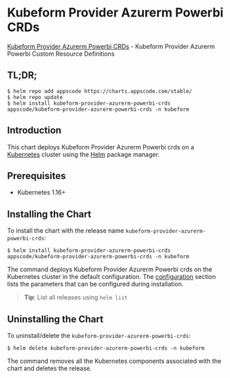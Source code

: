 # Kubeform Provider Azurerm Powerbi CRDs

[Kubeform Provider Azurerm Powerbi CRDs](https://github.com/kubeform) - Kubeform Provider Azurerm Powerbi Custom Resource Definitions

## TL;DR;

```console
$ helm repo add appscode https://charts.appscode.com/stable/
$ helm repo update
$ helm install kubeform-provider-azurerm-powerbi-crds appscode/kubeform-provider-azurerm-powerbi-crds -n kubeform
```

## Introduction

This chart deploys Kubeform Provider Azurerm Powerbi crds on a [Kubernetes](http://kubernetes.io) cluster using the [Helm](https://helm.sh) package manager.

## Prerequisites

- Kubernetes 1.16+

## Installing the Chart

To install the chart with the release name `kubeform-provider-azurerm-powerbi-crds`:

```console
$ helm install kubeform-provider-azurerm-powerbi-crds appscode/kubeform-provider-azurerm-powerbi-crds -n kubeform
```

The command deploys Kubeform Provider Azurerm Powerbi crds on the Kubernetes cluster in the default configuration. The [configuration](#configuration) section lists the parameters that can be configured during installation.

> **Tip**: List all releases using `helm list`

## Uninstalling the Chart

To uninstall/delete the `kubeform-provider-azurerm-powerbi-crds`:

```console
$ helm delete kubeform-provider-azurerm-powerbi-crds -n kubeform
```

The command removes all the Kubernetes components associated with the chart and deletes the release.


